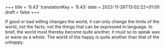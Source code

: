 +++
title = '6.43'
translationKey = '6.43'
date = 2023-11-26T13:02:22+01:00
draft = false
+++

If good or bad willing changes the world, it can only change the limits of the world, not the facts; not the things that can be expressed in language.
In brief, the world must thereby become quite another, it must so to speak wax or wane as a whole.
The world of the happy is quite another than that of the unhappy.
